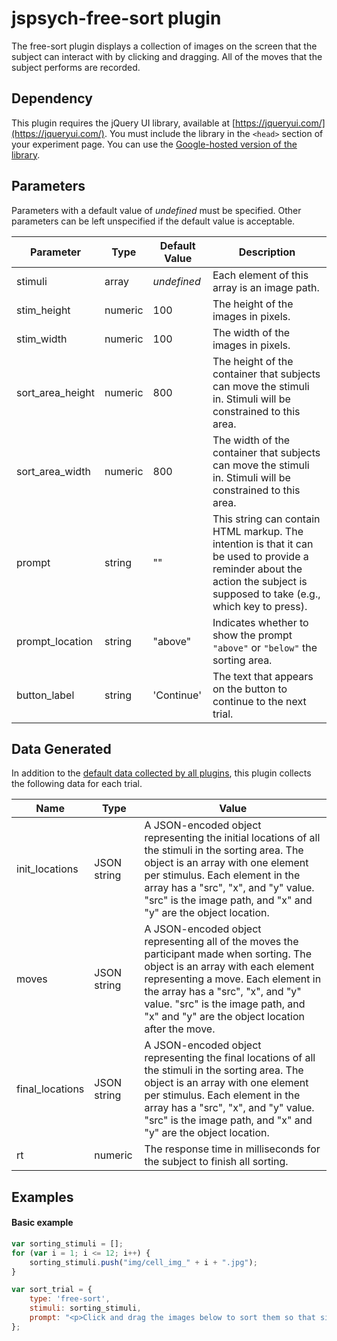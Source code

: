 # jspsych-free-sort plugin

The free-sort plugin displays a collection of images on the screen that the subject can interact with by clicking and dragging. All of the moves that the subject performs are recorded.

## Dependency

This plugin requires the jQuery UI library, available at [https://jqueryui.com/](https://jqueryui.com/). You must include the library in the `<head>` section of your experiment page. You can use the [Google-hosted version of the library](https://developers.google.com/speed/libraries/#jquery-ui).

## Parameters

Parameters with a default value of *undefined* must be specified. Other parameters can be left unspecified if the default value is acceptable.

Parameter | Type | Default Value | Description
----------|------|---------------|------------
stimuli | array | *undefined* | Each element of this array is an image path.
stim_height | numeric | 100 | The height of the images in pixels.
stim_width | numeric | 100 | The width of the images in pixels.
sort_area_height | numeric | 800 | The height of the container that subjects can move the stimuli in. Stimuli will be constrained to this area.
sort_area_width | numeric | 800 | The width of the container that subjects can move the stimuli in. Stimuli will be constrained to this area.
prompt | string | "" | This string can contain HTML markup. The intention is that it can be used to provide a reminder about the action the subject is supposed to take (e.g., which key to press).
prompt_location | string | "above" | Indicates whether to show the prompt `"above"` or `"below"` the sorting area.
button_label | string |  'Continue' | The text that appears on the button to continue to the next trial.


## Data Generated

In addition to the [default data collected by all plugins](overview#datacollectedbyplugins), this plugin collects the following data for each trial.

Name | Type | Value
-----|------|------
init_locations | JSON string | A JSON-encoded object representing the initial locations of all the stimuli in the sorting area. The object is an array with one element per stimulus. Each element in the array has a "src", "x", and "y" value. "src" is the image path, and "x" and "y" are the object location.
moves | JSON string |  A JSON-encoded object representing all of the moves the participant made when sorting. The object is an array with each element representing a move. Each element in the array has a "src", "x", and "y" value. "src" is the image path, and "x" and "y" are the object location after the move.
final_locations | JSON string | A JSON-encoded object representing the final locations of all the stimuli in the sorting area. The object is an array with one element per stimulus. Each element in the array has a "src", "x", and "y" value. "src" is the image path, and "x" and "y" are the object location.
rt | numeric | The response time in milliseconds for the subject to finish all sorting.

## Examples

#### Basic example

```javascript
var sorting_stimuli = [];
for (var i = 1; i <= 12; i++) {
    sorting_stimuli.push("img/cell_img_" + i + ".jpg");
}

var sort_trial = {
    type: 'free-sort',
    stimuli: sorting_stimuli,
    prompt: "<p>Click and drag the images below to sort them so that similar items are close together.</p>"
};
```

